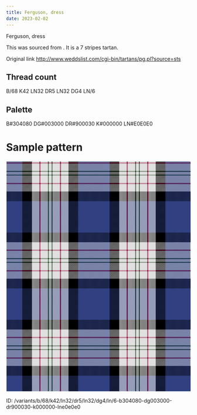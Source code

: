 ```yaml
---
title: Ferguson, dress
date: 2023-02-02
---
```

Ferguson, dress

This was sourced from <no value>.  It is a 7 stripes tartan.

Original link http://www.weddslist.com/cgi-bin/tartans/pg.pl?source=sts

## Thread count
B/68 K42 LN32 DR5 LN32 DG4 LN/6

## Palette
B#304080 DG#003000 DR#900030 K#000000 LN#E0E0E0

# Sample pattern

![Tartan detail](tartan.png "B/68 K42 LN32 DR5 LN32 DG4 LN/6 tartan")

ID: /variants/b/68/k42/ln32/dr5/ln32/dg4/ln/6-b304080-dg003000-dr900030-k000000-lne0e0e0